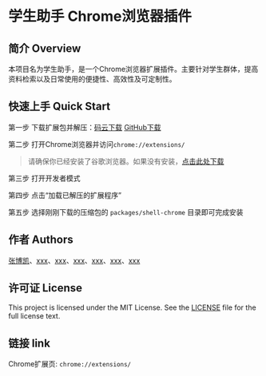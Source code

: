 # 学生助手 Chrome浏览器插件

## 简介 Overview

本项目名为学生助手，是一个Chrome浏览器扩展插件。主要针对学生群体，提高资料检索以及日常使用的便捷性、高效性及可定制性。

## 快速上手 Quick Start

第一步 下载扩展包并解压：[码云下载](https://gitee.com/bitdance-team/chrome-extension/repository/archive/master.zip) [GitHub下载](https://codeload.github.com/bitdance-team/chrome-extension/zip/refs/heads/master)

第二步 打开Chrome浏览器并访问`chrome://extensions/`

> 请确保你已经安装了谷歌浏览器。如果没有安装，[点击此处下载](https://www.google.com/intl/zh-CN/chrome/)

第三步 打开开发者模式

第四步 点击“加载已解压的扩展程序”

第五步 选择刚刚下载的压缩包的 `packages/shell-chrome` 目录即可完成安装

## 作者 Authors

[张博凯](https://github.com/coder-xiaomo)、[xxx](xxx)、[xxx](xxx)、[xxx](xxx)、[xxx](xxx)、[xxx](xxx)、[xxx](xxx)

## 许可证 License

This project is licensed under the MIT License. See the [LICENSE](./LICENSE) file for the full license text.

## 链接 link

Chrome扩展页: `chrome://extensions/`
